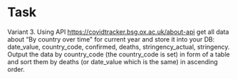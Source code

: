 # Task
Variant 3. Using API https://covidtracker.bsg.ox.ac.uk/about-api get all data about “By country over time" for current year and store it into your DB: date_value, country_code, confirmed, deaths, stringency_actual, stringency. Output the data by country_code (the country_code is set) in form of a table and sort them by deaths (or date_value which is the same) in ascending order.